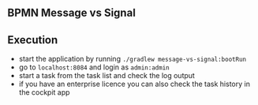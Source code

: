 ## BPMN Message vs Signal

## Execution
- start the application by running `./gradlew message-vs-signal:bootRun`
- go to `localhost:8084` and login as `admin:admin`
- start a task from the task list and check the log output
- if you have an enterprise licence you can also check the task history in the cockpit app
